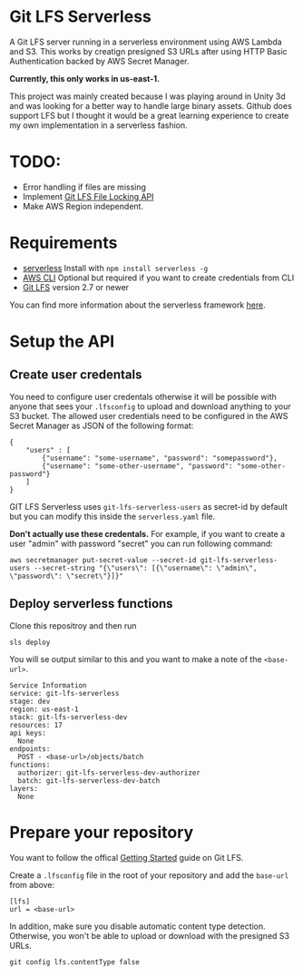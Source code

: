 # Git LFS Serverless 

A Git LFS server running in a serverless environment using AWS Lambda and S3. This works by creatign presigned 
S3 URLs after using HTTP Basic Authentication backed by AWS Secret Manager.

**Currently, this only works in us-east-1.**

This project was mainly created because I was playing around in Unity 3d and was looking for a better way to handle large binary assets. Github does support LFS but I thought it would be a great learning experience to create my own implementation in a serverless fashion.

# TODO:
- Error handling if files are missing
- Implement [Git LFS File Locking API](https://github.com/git-lfs/git-lfs/blob/master/docs/api/locking.md)
- Make AWS Region independent.

# Requirements
- [serverless](https://serverless.com/) Install with `npm install serverless -g`
- [AWS CLI](https://aws.amazon.com/cli/) Optional but required if you want to create credentials from CLI
- [Git LFS](https://git-lfs.github.com/) version 2.7 or newer

You can find more information about the serverless framework [here](https://serverless.com/framework/docs/providers/aws/guide/intro/).

# Setup the API

## Create user credentals
You need to configure user credentals otherwise it will be possible with anyone that sees your `.lfsconfig` to upload and download anything to your S3 bucket. The allowed user credentials need to be configured in the AWS Secret Manager
as JSON of the following format:
```
{
    "users" : [
        {"username": "some-username", "password": "somepassword"},
        {"username": "some-other-username", "password": "some-other-password"}
    ]
}
```

GIT LFS Serverless uses `git-lfs-serverless-users` as secret-id by default but you can modify this inside the `serverless.yaml` file.

**Don't actually use these credentals.**
For example, if you want to create a user "admin" with password "secret" you can run following command: 
```
aws secretmanager put-secret-value --secret-id git-lfs-serverless-users --secret-string "{\"users\": [{\"username\": \"admin\", \"password\": \"secret\"}]}"
```

## Deploy serverless functions
Clone this repositroy and then run 
```
sls deploy
```

You will se output similar to this and you want to make a note of the `<base-url>`.
```
Service Information
service: git-lfs-serverless
stage: dev
region: us-east-1
stack: git-lfs-serverless-dev
resources: 17
api keys:
  None
endpoints:
  POST - <base-url>/objects/batch
functions:
  authorizer: git-lfs-serverless-dev-authorizer
  batch: git-lfs-serverless-dev-batch
layers:
  None
```

# Prepare your repository

You want to follow the offical [Getting Started](https://git-lfs.github.com/) guide on Git LFS. 

Create a `.lfsconfig` file in the root of your repository and add the `base-url` from above:

```
[lfs]
url = <base-url>
```

In addition, make sure you disable automatic content type detection. Otherwise, you won't be able to upload or download with the presigned S3 URLs.

```
git config lfs.contentType false
```







